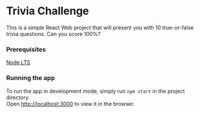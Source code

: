 # Trivia Challenge
This is a simple React Web project that will present you with 10 true-or-false trivia questions. Can you score 100%?

### Prerequisites
[Node LTS](https://nodejs.org/en/)

### Running the app
To run the app in development mode, simply run `npm start` in the project directory.  
Open [http://localhost:3000](http://localhost:3000) to view it in the browser.